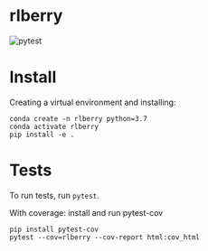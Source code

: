 # rlberry 

![pytest](https://github.com/rlberry-py/rlberry/workflows/Test/badge.svg)


# Install

Creating a virtual environment and installing:

```
conda create -n rlberry python=3.7
conda activate rlberry
pip install -e .
```

# Tests

To run tests, run `pytest`.

With coverage: install and run pytest-cov
```
pip install pytest-cov
pytest --cov=rlberry --cov-report html:cov_html
```

